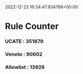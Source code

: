 2022-12-22 16:34:47.934766+00:00
# Rule Counter 
 ### UCATE : 351879

 ### Veneto : 90602

 ### Allowlist : 13926